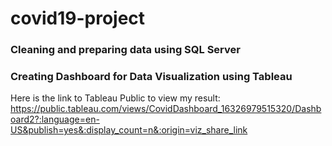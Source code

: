 # covid19-project
### Cleaning and preparing data using SQL Server 

### Creating Dashboard for Data Visualization using Tableau

Here is the link to Tableau Public to view my result:
https://public.tableau.com/views/CovidDashboard_16326979515320/Dashboard2?:language=en-US&publish=yes&:display_count=n&:origin=viz_share_link
